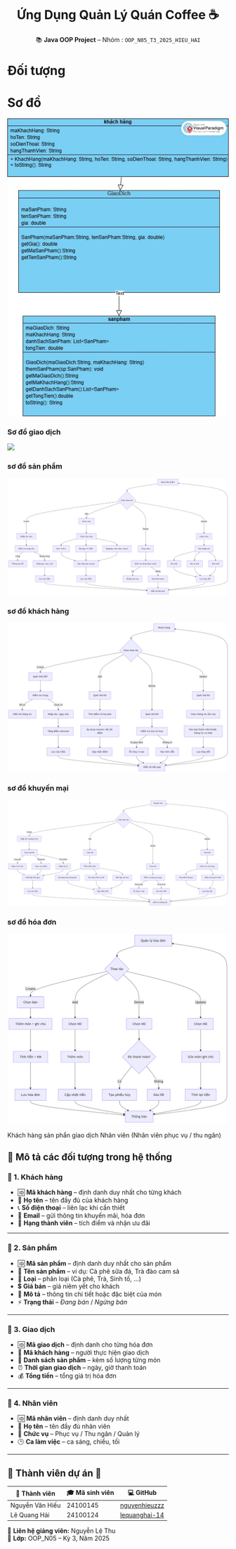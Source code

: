 
 <h1 align="center">Ứng Dụng Quản Lý Quán Coffee ☕ </h1>
<p align="center">
  📚 <strong>Java OOP Project</strong> – Nhóm : <code>OOP_N05_T3_2025_HIEU_HAI</code><br>                                                 
  




# Đối tượng 

# Sơ đồ
<img src='anh/Untitled.jpg'>

### Sơ đồ giao dịch 
<img src = "anh/giao dịch.png">

### sơ đồ sản phẩm 
<img src = "anh/sản phẩm.png">

### sơ đồ khách hàng 
<img src = "anh/khách hàng.png">

### sơ đồ khuyến mại 
<img src = "anh/khuyến mại.png">

### sơ đồ hóa đơn
<img src = "anh/hóa đơn.png">

Khách hàng
sản phẩn 
giao dịch 
Nhân viên (Nhân viên phục vụ / thu ngân) 

## 📖 Mô tả các đối tượng trong hệ thống

### 📌 1. **Khách hàng**
- 🆔 **Mã khách hàng** – định danh duy nhất cho từng khách
- 👤 **Họ tên** – tên đầy đủ của khách hàng
- 📞 **Số điện thoại** – liên lạc khi cần thiết
- 📧 **Email** – gửi thông tin khuyến mãi, hóa đơn
- 💎 **Hạng thành viên** – tích điểm và nhận ưu đãi

---

### 📌 2. **Sản phẩm**
- 🆔 **Mã sản phẩm** – định danh duy nhất cho sản phẩm
- 🥤 **Tên sản phẩm** – ví dụ: Cà phê sữa đá, Trà đào cam sả
- 🍵 **Loại** – phân loại (Cà phê, Trà, Sinh tố, ...)
- 💲 **Giá bán** – giá niêm yết cho khách
- 📝 **Mô tả** – thông tin chi tiết hoặc đặc biệt của món
- ⚡ **Trạng thái** – _Đang bán_ / _Ngừng bán_

---

### 📌 3. **Giao dịch**
- 🆔 **Mã giao dịch** – định danh cho từng hóa đơn
- 👤 **Mã khách hàng** – người thực hiện giao dịch
- 🛒 **Danh sách sản phẩm** – kèm số lượng từng món
- ⏰ **Thời gian giao dịch** – ngày, giờ thanh toán
- 💰 **Tổng tiền** – tổng giá trị hóa đơn

---

### 📌 4. **Nhân viên**
- 🆔 **Mã nhân viên** – định danh duy nhất
- 👤 **Họ tên** – tên đầy đủ nhân viên
- 🎯 **Chức vụ** – Phục vụ / Thu ngân / Quản lý
- 🕒 **Ca làm việc** – ca sáng, chiều, tối

---

## 🌟 **Thành viên dự án** 🌟

| 👤 Thành viên | 🎓 Mã sinh viên | 💻 GitHub |
|--------------|----------------|-----------|
| Nguyễn Văn Hiếu | 24100145 | [nguyenhieuzzz](https://github.com/nguyenhieuzzz) |
| Lê Quang Hải | 24100124 | [lequanghai-14](https://github.com/lequanghai-14) |

📩 **Liên hệ giảng viên:** Nguyễn Lệ Thu  
🏫 **Lớp:** OOP_N05 – Kỳ 3, Năm 2025
